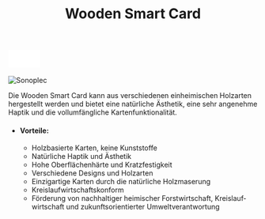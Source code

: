 ﻿---
lang: de
title: 'Wooden Smart Card'
order: 2
---

<div class="full-width-kenburns">
<div class="wrap-bg-image">

![](/assets/images/arrow-d-white.svg)

</div>
<img srcset="/assets/images/wpc_maple3.jpg"
     src="/assets/images/wpc_maple3.jpg" alt="Sonoplec">
</div>

<div class="full-width-grey">
<div class="wrap -cols1">

Die Wooden Smart Card kann aus verschiedenen einheimischen Holzarten hergestellt werden und bietet eine natürliche Ästhetik, eine sehr angenehme Haptik und die vollumfängliche Kartenfunktionalität. 
 - #### Vorteile:

      - Holzbasierte Karten, keine Kunststoffe
      - Natürliche Haptik und Ästhetik
      - Hohe Oberflächenhärte und Kratzfestigkeit 
      - Verschiedene Designs und Holzarten
      - Einzigartige Karten durch die natürliche Holzmaserung
      - Kreislaufwirtschaftskonform
      - Förderung von nachhaltiger heimischer Forstwirtschaft, Kreislaufwirtschaft und zukunftsorientierter Umweltverantwortung 

</div>
</div>